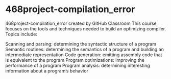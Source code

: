 # 468project-compilation_error
468project-compilation_error created by GitHub Classroom
This course focuses on the tools and techniques needed to build an optimizing compiler. Topics include:

Scanning and parsing: determining the syntactic structure of a program
Semantic routines: determining the semantics of a program and building an intermediate representation
Code generation: emitting assembly code that is equivalent to the program
Program optimizations: improving the performance of a program
Program analysis: determining interesting information about a program’s behavior
